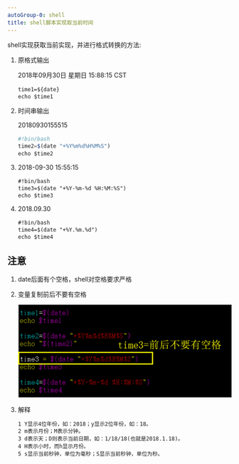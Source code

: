 ```yaml
---
autoGroup-0: shell
title: shell脚本实现取当前时间
---
```

shell实现获取当前实现，并进行格式转换的方法:
1. 原格式输出

    2018年09月30日 星期日 15:88:15 CST
    ```shell
    time1=${date}
    echo $time1
    ```
2. 时间串输出

    20180930155515
    ```js
    #!bin/bash
    time2=$(date "+%Y%m%d%H%M%S")
    echo $time2
    ```
3. 2018-09-30 15:55:15

    ```shell
    #!bin/bash
    time3=$(date "+%Y-%m-%d %H:%M:%S")
    echo $time3
    ```
4. 2018.09.30

    ```shell
    #!bin/bash
    time4=$(date "+%Y.%m.%d")
    echo $time4
    ```
## 注意
1. date后面有个空格，shell对空格要求严格
2. 变量复制前后不要有空格   

    ![shell注意点](./images/fb04bddab98701632ec07228b3c3f17b.png)

3. 解释

    ```md
    1 Y显示4位年份，如：2018；y显示2位年份，如：18。
    2 m表示月份；M表示分钟。
    3 d表示天；D则表示当前日期，如：1/18/18(也就是2018.1.18)。
    4 H表示小时，而h显示月份。
    5 s显示当前秒钟，单位为毫秒；S显示当前秒钟，单位为秒。
    ```